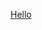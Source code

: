 [Hello](https://github.com/instigat/-)
<!DOCTYPE html>
<html>
<body>

<h1></h1>

<p></p>

</body>
</html>

